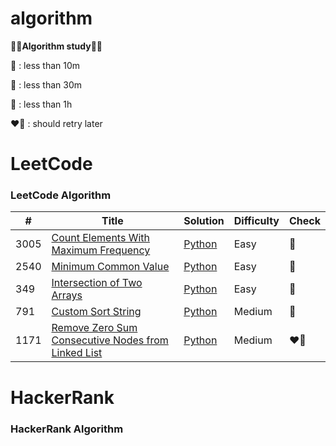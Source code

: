 # algorithm
**👩‍💻Algorithm study👩‍💻**

💛 : less than 10m

💙 : less than 30m

🩷 : less than 1h

❤️‍🔥 : should retry later

LeetCode
========

### LeetCode Algorithm


| # | Title | Solution | Difficulty | Check |
|---| ----- | -------- | ---------- | ------| 
|3005|[Count Elements With Maximum Frequency](https://leetcode.com/problems/count-elements-with-maximum-frequency/) | [Python](./leetcode/3005/countElements.py)|Easy|💛|
|2540|[Minimum Common Value](https://leetcode.com/problems/minimum-common-value/) | [Python](./leetcode/2540/minimumCommonValue.py)|Easy|💛|
|349|[Intersection of Two Arrays](https://leetcode.com/problems/intersection-of-two-arrays/) | [Python](./leetcode/349/intersectionOfTwoArrays.py)|Easy|💛|
|791|[Custom Sort String](https://leetcode.com/problems/custom-sort-string/) | [Python](./leetcode/791/customSortString.py)|Medium|💙|
|1171|[Remove Zero Sum Consecutive Nodes from Linked List](https://leetcode.com/problems/remove-zero-sum-consecutive-nodes-from-linked-list/) | [Python](./leetcode/1171/removeZeroSum.py)|Medium|❤️‍🔥|




HackerRank
========

### HackerRank Algorithm
